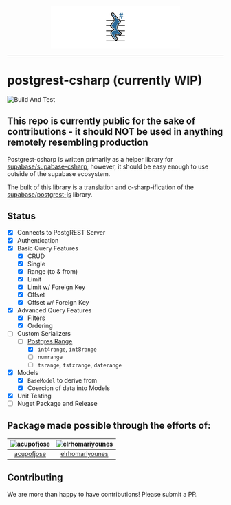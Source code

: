 <p align="center">
<img width="300" src=".github/postgrest-csharp.png"/>
</p>

---

# postgrest-csharp (currently WIP)

![Build And Test](https://github.com/supabase/postgrest-csharp/workflows/Build%20And%20Test/badge.svg)

## This repo is currently public for the sake of contributions - it should NOT be used in anything remotely resembling production

Postgrest-csharp is written primarily as a helper library for [supabase/supabase-csharp](https://github.com/supabase/supabase-csharp), however, it should be easy enough to use outside of the supabase ecosystem.

The bulk of this library is a translation and c-sharp-ification of the [supabase/postgrest-js](https://github.com/supabase/postgrest-js) library.

## Status

- [x] Connects to PostgREST Server
- [x] Authentication
- [x] Basic Query Features
  - [x] CRUD
  - [x] Single
  - [x] Range (to & from)
  - [x] Limit
  - [x] Limit w/ Foreign Key
  - [x] Offset
  - [x] Offset w/ Foreign Key
- [x] Advanced Query Features
  - [x] Filters
  - [x] Ordering
- [ ] Custom Serializers
  - [ ] [Postgres Range](https://www.postgresql.org/docs/9.3/rangetypes.html)
    - [x] `int4range`, `int8range`
    - [ ] `numrange`
    - [ ] `tsrange`, `tstzrange`, `daterange`
- [x] Models
  - [x] `BaseModel` to derive from
  - [x] Coercion of data into Models
- [x] Unit Testing
- [ ] Nuget Package and Release

## Package made possible through the efforts of:

| ![acupofjose](https://avatars1.githubusercontent.com/u/9093699?v=4&s=150) | ![elrhomariyounes](https://avatars3.githubusercontent.com/u/47856026?v=4&s=150) |
| :----------------------------------------------: | :--------------------------------------------------------: |
|   [acupofjose](https://github.com/acupofjose)    |   [elrhomariyounes](https://github.com/elrhomariyounes)    |

## Contributing

We are more than happy to have contributions! Please submit a PR.
